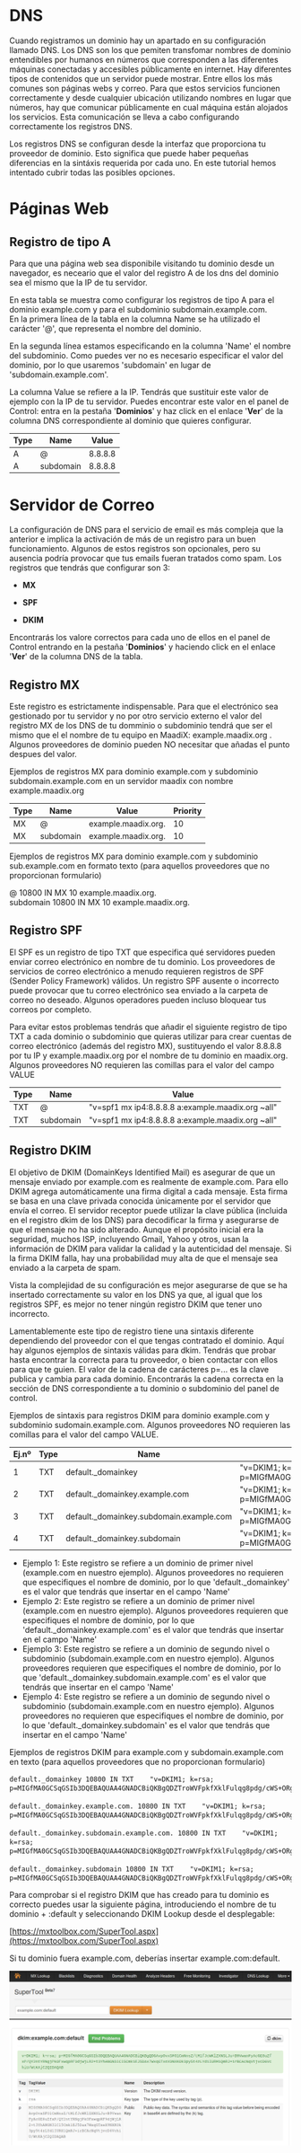 # DNS

Cuando registramos un dominio hay un apartado en su configuración llamado DNS. Los DNS son los que pemiten transfomar nombres de dominio entendibles por humanos en números que corresponden a las diferentes máquinas conectadas y accesibles públicamente en internet. Hay diferentes tipos de contenidos que un servidor puede mostrar. Entre ellos los más comunes son páginas webs y correo. Para que estos servicios funcionen correctamente y desde cualquier ubicación utilizando nombres en lugar que números, hay que comunicar públicamente en cual máquina están alojados los servicios. Esta comunicación se lleva a cabo configurando correctamente los registros DNS.  

Los registros DNS se configuran desde la interfaz que proporciona tu proveedor de dominio. Esto significa que puede haber pequeñas diferencias en la sintáxis requerida por cada uno. En este tutorial hemos intentado cubrir todas las posibles opciones.

# Páginas Web

## Registro de tipo A

Para que una página web sea disponibile visitando tu dominio desde un navegador, es neceario que el valor del registro A de los dns del dominio sea el mismo que la IP de tu servidor.  

En esta tabla se muestra como configurar los registros de tipo A para el dominio example.com y para el subdominio subdomain.example.com.  
En la primera línea de la tabla en la columna Name se ha utilizado el carácter '@', que representa el nombre del dominio.   

En la segunda línea estamos especificando en la columna 'Name' el nombre del subdominio. Como puedes ver no es necesario especificar el valor del dominio, por lo que usaremos 'subdomain' en lugar de 'subdomain.example.com'. 

La columna Value se refiere a la IP. Tendrás que sustituir este valor de ejemplo  con la IP de tu servidor. Puedes encontrar este valor en el panel de Control: entra en la pestaña '**Dominios**' y haz click en el enlace '**Ver**' de la columna DNS correspondiente al dominio que quieres configurar.



Type         | Name          | Value
------------ | ------------- | ------------
A            | @             | 8.8.8.8
A            | subdomain     | 8.8.8.8



# Servidor de Correo 

La configuración de DNS para el servicio de email es más compleja que la anterior e implica la activación de más de un registro para un buen funcionamiento. Algunos de estos registros son opcionales, pero su ausencia podría provocar que tus emails fueran tratados como spam. Los registros que tendrás que configurar son 3:


* **MX**

* **SPF**
  
* **DKIM**


Encontrarás los valore correctos para cada uno de ellos en el panel de Control entrando en la pestaña '**Dominios**' y haciendo click en el enlace '**Ver**' de la columna DNS de la tabla.

## Registro MX  

Este registro es estrictamente indispensable. Para que el electrónico sea gestionado por tu servidor y no por otro servicio externo el valor del registro MX de los DNS de tu domminio o subdominio tendrá que ser el mismo que el el nombre de tu equipo en MaadiX: example.maadix.org . Algunos proveedores de dominio pueden NO necesitar que añadas el punto despues del valor.  

Ejemplos de registros MX para dominio example.com y subdominio subdomain.example.com en un servidor maadix con nombre example.maadix.org


Type         | Name          | Value               | Priority
------------ | ------------- | ------------------- |----------
MX           | @             | example.maadix.org. |    10
MX           | subdomain     | example.maadix.org. |    10


Ejemplos de registros MX para dominio example.com y subdominio sub.example.com en formato texto (para aquellos proveedores que no proporcionan formulario)

@ 10800 IN MX 10 example.maadix.org.  
subdomain  10800 IN MX 10 example.maadix.org.  


## Registro SPF  

El SPF es un registro de tipo TXT que especifica qué servidores pueden enviar correo electrónico en nombre de tu dominio. Los proveedores de servicios de correo electrónico a menudo requieren registros de SPF (Sender Policy Framework) válidos. Un registro SPF ausente o incorrecto puede provocar que tu correo electrónico sea enviado a la carpeta de correo no deseado. Algunos operadores pueden incluso bloquear tus correos por completo. 

Para evitar estos problemas tendrás que añadir el siguiente registro de tipo TXT a cada dominio o subdominio que quieras utilizar para crear cuentas de correo electrónico (además del registro MX), sustituyendo el valor 8.8.8.8 por tu IP y example.maadix.org por el nombre de tu dominio en maadix.org.  
 Algunos proveedores NO requieren las comillas para el valor del campo VALUE


Type         | Name          | Value               
------------ | ------------- | ------------------------------------------------
TXT          | @             |"v=spf1 mx ip4:8.8.8.8 a:example.maadix.org ~all" 
TXT          | subdomain     |"v=spf1 mx ip4:8.8.8.8 a:example.maadix.org ~all" 

## Registro DKIM 

El objetivo de DKIM (DomainKeys Identified Mail) es asegurar de que un mensaje enviado por example.com es realmente de example.com. Para ello DKIM agrega automáticamente una firma digital a cada mensaje. Esta firma se basa en una clave privada conocida únicamente por el servidor que envía el correo. El servidor receptor puede utilizar la clave pública (incluida en el registro dkim de los DNS) para decodificar la firma y asegurarse de que el mensaje no ha sido alterado. Aunque el propósito inicial era la seguridad, muchos ISP, incluyendo Gmail, Yahoo y otros, usan la información de DKIM para validar la calidad y la autenticidad del mensaje. Si la firma DKIM falla, hay una probabilidad muy alta de que el mensaje sea enviado a la carpeta de spam.  

Vista la complejidad de su configuración es mejor asegurarse de que se ha insertado correctamente su valor en los DNS ya que, al igual que los registros SPF, es mejor no tener ningún registro DKIM que tener uno incorrecto.  

Lamentablemente este tipo de registro tiene una sintaxis diferente dependiendo del proveedor con el que tengas contratado el dominio. Aquí hay algunos ejemplos de sintaxis válidas para dkim. Tendrás que probar hasta encontrar la correcta para tu proveedor, o bien contactar con ellos para que te guien. El valor de la cadena de carácteres p=... es la clave publica y cambia para cada dominio. Encontrarás la cadena correcta en la sección de DNS correspondiente a tu dominio o subdominio del  panel de control.  

Ejemplos de sintaxis para registros DKIM para dominio example.com y subdominio sudomain.example.com. Algunos proveedores NO requieren las comillas para el valor del campo VALUE.  



Ej.nº  | Type    | Name                                     | Value
--| ------- | ---------------------------------------- | ----------------------------------------------------------------------------------------------
1 | TXT     | default._domainkey                       |"v=DKIM1; k=rsa; p=MIGfMA0GCSqGSIb3DQEBAQUAA4GNADCBiQKBgQDZTroWVFpkfXklFulqg8pdg/cWS+ORgoi1x97l5NyqlqL7R1qazoIVQ63TYUS8yjxU87z4FAr/zb/+p2ayk+wVqXA7twWLuHPhEHdiBQM5cEbaPX/Q3fMYULTPkmuVLA/aAcNUr3xagyNfpOzUmUAvJfOfozaSik9/ZmHRFFvzdwIDAQAB"
2 | TXT     | default._domainkey.example.com           | "v=DKIM1; k=rsa; p=MIGfMA0GCSqGSIb3DQEBAQUAA4GNADCBiQKBgQDZTroWVFpkfXklFulqg8pdg/cWS+ORgoi1x97l5NyqlqL7R1qazoIVQ63TYUS8yjxU87z4FAr/zb/+p2ayk+wVqXA7twWLuHPhEHdiBQM5cEbaPX/Q3fMYULTPkmuVLA/aAcNUr3xagyNfpOzUmUAvJfOfozaSik9/ZmHRFFvzdwIDAQAB"
3 | TXT     | default._domainkey.subdomain.example.com | "v=DKIM1; k=rsa; p=MIGfMA0GCSqGSIb3DQEBAQUAA4GNADCBiQKBgQDZTroWVFpkfXklFulqg8pdg/cWS+ORgoi1x97l5NyqlqL7R1qazoIVQ63TYUS8yjxU87z4FAr/zb/+p2ayk+wVqXA7twWLuHPhEHdiBQM5cEbaPX/Q3fMYULTPkmuVLA/aAcNUr3xagyNfpOzUmUAvJfOfozaSik9/ZmHRFFvzdwIDAQAB"
4 | TXT     | default._domainkey.subdomain             | "v=DKIM1; k=rsa; p=MIGfMA0GCSqGSIb3DQEBAQUAA4GNADCBiQKBgQDZTroWVFpkfXklFulqg8pdg/cWS+ORgoi1x97l5NyqlqL7R1qazoIVQ63TYUS8yjxU87z4FAr/zb/+p2ayk+wVqXA7twWLuHPhEHdiBQM5cEbaPX/Q3fMYULTPkmuVLA/aAcNUr3xagyNfpOzUmUAvJfOfozaSik9/ZmHRFFvzdwIDAQAB"

* Ejemplo 1: Este registro se refiere a un dominio de primer nivel (example.com en nuestro ejemplo). Algunos proveedores no requieren que especifiques el nombre de dominio, por lo que 'default._domainkey' es el valor que tendrás que insertar en el campo 'Name'  
* Ejemplo 2: Este registro se refiere a un dominio de primer nivel (example.com en nuestro ejemplo). Algunos proveedores requieren que especifiques el nombre de dominio, por lo que 'default._domainkey.example.com' es el valor que tendrás que insertar en el campo 'Name'  
* Ejemplo 3: Este registro se refiere a un dominio de segundo nivel o subdominio (subdomain.example.com en nuestro ejemplo). Algunos proveedores requieren que especifiques el nombre de dominio, por lo que 'default._domainkey.subdomain.example.com' es el valor que tendrás que insertar en el campo 'Name'  
* Ejemplo 4: Este registro se refiere a un dominio de segundo nivel o subdominio (subdomain.example.com en nuestro ejemplo). Algunos proveedores no requieren que especifiques el nombre de dominio, por lo que 'default._domainkey.subdomain' es el valor que tendrás que insertar en el campo 'Name' 

Ejemplos de registros DKIM para  example.com y subdomain.example.com en texto (para aquellos proveedores que no proporcionan formulario)  

    default._domainkey 10800 IN TXT    "v=DKIM1; k=rsa; p=MIGfMA0GCSqGSIb3DQEBAQUAA4GNADCBiQKBgQDZTroWVFpkfXklFulqg8pdg/cWS+ORgoi1x97l5NyqlqL7R1qazoIVQ63TYUS8yjxU87z4FAr/zb/+p2ayk+wVqXA7twWLuHPhEHdiBQM5cEbaPX/Q3fMYULTPkmuVLA/aAcNUr3xagyNfpOzUmUAvJfOfozaSik9/ZmHRFFvzdwIDAQAB"

    default._domainkey.example.com. 10800 IN TXT    "v=DKIM1; k=rsa; p=MIGfMA0GCSqGSIb3DQEBAQUAA4GNADCBiQKBgQDZTroWVFpkfXklFulqg8pdg/cWS+ORgoi1x97l5NyqlqL7R1qazoIVQ63TYUS8yjxU87z4FAr/zb/+p2ayk+wVqXA7twWLuHPhEHdiBQM5cEbaPX/Q3fMYULTPkmuVLA/aAcNUr3xagyNfpOzUmUAvJfOfozaSik9/ZmHRFFvzdwIDAQAB"

    default._domainkey.subdomain.example.com. 10800 IN TXT    "v=DKIM1; k=rsa; p=MIGfMA0GCSqGSIb3DQEBAQUAA4GNADCBiQKBgQDZTroWVFpkfXklFulqg8pdg/cWS+ORgoi1x97l5NyqlqL7R1qazoIVQ63TYUS8yjxU87z4FAr/zb/+p2ayk+wVqXA7twWLuHPhEHdiBQM5cEbaPX/Q3fMYULTPkmuVLA/aAcNUr3xagyNfpOzUmUAvJfOfozaSik9/ZmHRFFvzdwIDAQAB"

    default._domainkey.subdomain 10800 IN TXT    "v=DKIM1; k=rsa; p=MIGfMA0GCSqGSIb3DQEBAQUAA4GNADCBiQKBgQDZTroWVFpkfXklFulqg8pdg/cWS+ORgoi1x97l5NyqlqL7R1qazoIVQ63TYUS8yjxU87z4FAr/zb/+p2ayk+wVqXA7twWLuHPhEHdiBQM5cEbaPX/Q3fMYULTPkmuVLA/aAcNUr3xagyNfpOzUmUAvJfOfozaSik9/ZmHRFFvzdwIDAQAB"

Para comprobar si el registro DKIM que has creado para tu dominio es correcto puedes usar la siguiente página, introduciendo el nombre de tu dominio + :default y seleccionando DKIM Lookup desde el desplegable:  

[https://mxtoolbox.com/SuperTool.aspx](https://mxtoolbox.com/SuperTool.aspx)  

Si tu dominio fuera example.com, deberías insertar example.com:default. 

![Screenshot](img/dkim-check.png)


